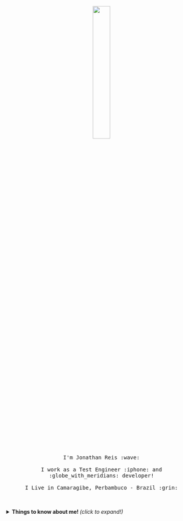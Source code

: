 <p align="center">
  <img src="https://media.giphy.com/media/MeJgB3yMMwIaHmKD4z/giphy.gif" width="30%">
  <br><br>
  <samp>
    I'm Jonathan Reis :wave:
    <br><br>
    I work as a Test Engineer :iphone: and :globe_with_meridians: developer!
    <br><br>
    I Live in Camaragibe, Perbambuco - Brazil :grin:
    <br><br>
    
</p>

<br>

<details>
  <summary> <b> Things to know about me! </b> <i>(click to expand!)</i> </summary>

  <br>
  
![Jonathan Reis GitHub stats](https://github-readme-stats.vercel.app/api?username=JhowReis=dark&show_icons=true)

---

## 🚀💻 Technologies & Tools

![JavaScript](https://img.shields.io/badge/-JavaScript-black?style=flat-square&logo=javascript)
![JavaSc](https://img.shields.io/badge/-Java-black?style=flat-square&logo=java)
![Python](https://img.shields.io/badge/-Python-black?style=flat-square&logo=Python)
![HTML5](https://img.shields.io/badge/-HTML5-E34F26?style=flat-square&logo=html5&logoColor=white)
![CSS3](https://img.shields.io/badge/-CSS3-1572B6?style=flat-square&logo=css3)
![Bootstrap](https://img.shields.io/badge/-Bootstrap-563D7C?style=flat-square&logo=bootstrap)
![TypeScript](https://img.shields.io/badge/-TypeScript-007ACC?style=flat-square&logo=typescript)
![MySQL](https://img.shields.io/badge/-MySQL-black?style=flat-square&logo=mysql)
![Git](https://img.shields.io/badge/-Git-black?style=flat-square&logo=git)
![GitHub](https://img.shields.io/badge/-GitHub-181717?style=flat-square&logo=github)
